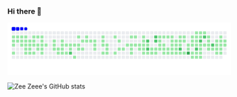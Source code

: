 ### Hi there 👋
![snake animation](https://github.com/zeezeee96/zeezeee96/blob/output/ocean.gif)


![Zee Zeee's GitHub stats](https://github-readme-stats.vercel.app/api?username=zeezeee96&theme=transparent&show_icons=true)
<!--
**zeezeee96/zeezeee96** is a ✨ _special_ ✨ repository because its `README.md` (this file) appears on your GitHub profile.

Here are some ideas to get you started:

- 🔭 I’m currently working on ...
- 🌱 I’m currently learning ...
- 👯 I’m looking to collaborate on ...
- 🤔 I’m looking for help with ...
- 💬 Ask me about ...
- 📫 How to reach me: ...
- 😄 Pronouns: ...
- ⚡ Fun fact: ...
-->
